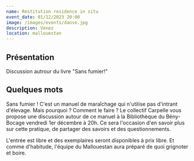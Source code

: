 ```yaml
---
name: Restitution residence in situ
event_date: 01/12/2023 20:00
image: /images/events/danse.jpg
description: Venez
location: mallouestan
---
```


## Présentation
Discussion autrour du livre "Sans fumier!"

## Quelques mots

Sans fumier !
C'est un manuel de maraîchage qui n'utilise pas d'intrant d'élevage.
Mais pourquoi ? Comment le faire ?
Le collectif Carpelle vous propose une discussion autour de ce manuel à la Bibliothèque du Bény-Bocage vendredi 1er décembre à 20h.
Ce sera l'occasion d'en savoir plus sur cette pratique, de partager des savoirs et des questionnements.

L'entrée est libre et des exemplaires seront disponibles à prix libre.
Et comme d'habitude, l'équipe du Mallouestan aura préparé de quoi grignoter et boire.